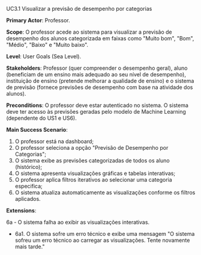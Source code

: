UC3.1 Visualizar a previsão de desempenho por categorias

**Primary Actor**: Professor.

**Scope**: O professor acede ao sistema para visualizar a previsão de desempenho dos alunos categorizada em faixas como "Muito bom", "Bom", "Médio", "Baixo" e "Muito baixo".

**Level**: User Goals (Sea Level).

**Stakeholders**: Professor (quer compreender o desempenho geral), aluno (beneficiam de um ensino mais adequado ao seu nível de desempenho), instituição de ensino (pretende melhorar a qualidade de ensino) e o sistema de previsão (fornece previsões de desempenho com base na atividade dos alunos).

**Preconditions**: O professor deve estar autenticado no sistema. O sistema deve ter acesso às previsões geradas pelo modelo de Machine Learning (dependente do US1 e US6). 

**Main Success Scenario**:
1. O professor está na dashboard;
2. O professor seleciona a opção "Previsão de Desempenho por Categorias";
3. O sistema exibe as previsões categorizadas de todos os aluno (histórico);
4. O sistema apresenta visualizações gráficas e tabelas interativas;
5. O professor aplica filtros iterativos ao selecionar uma categoria especifica;
6. O sistema atualiza automaticamente as visualizações conforme os filtros aplicados.

**Extensions**:

6a - O sistema falha ao exibir as visualizações interativas.
- 6a1. O sistema sofre um erro técnico e exibe uma mensagem "O sistema sofreu um erro técnico ao carregar as visualizações. Tente novamente mais tarde."